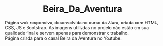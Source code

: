 <h1 align="center">Beira_Da_Aventura</h1>
Página web responsiva, desenvolvida no curso da Alura, criada com HTML, CSS, JS e Bootstrap. As imagens utilizdas no projeto não estão em sua qualidade final e servem apenas para demonstrar o trabalho.<br>
Página criada para o canal Beira da Aventura no Youtube.
